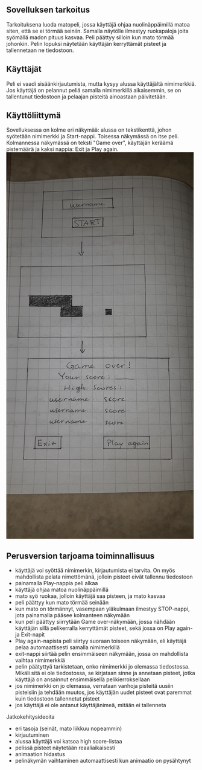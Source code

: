## Sovelluksen tarkoitus
Tarkoituksena luoda matopeli, jossa käyttäjä ohjaa nuolinäppäimillä matoa siten, että se ei törmää seiniin. 
Samalla näytölle ilmestyy ruokapaloja joita syömällä madon pituus kasvaa. Peli päättyy silloin kun mato törmää johonkin. 
Pelin lopuksi näytetään käyttäjän kerryttämät pisteet ja tallennetaan ne tiedostoon.

## Käyttäjät
Peli ei vaadi sisäänkirjautumista, mutta kysyy alussa käyttäjältä nimimerkkiä. Jos käyttäjä on pelannut peliä samalla 
nimimerkillä aikaisemmin, se on tallentunut tiedostoon ja pelaajan pisteitä ainoastaan päivitetään. 

## Käyttöliittymä
Sovelluksessa on kolme eri näkymää: alussa on tekstikenttä, johon syötetään nimimerkki ja Start-nappi. Toisessa näkymässä on 
itse peli. Kolmannessa näkymässä on teksti "Game over", käyttäjän keräämä pistemäärä ja kaksi nappia: Exit ja Play again.
![Kuva](liittyma.jpg)

## Perusversion tarjoama toiminnallisuus
- käyttäjä voi syöttää nimimerkin, kirjautumista ei tarvita. On myös mahdollista pelata nimettömänä, jolloin pisteet eivät tallennu
tiedostoon
- painamalla Play-nappia peli alkaa
- käyttäjä ohjaa matoa nuolinäppäimillä
- mato syö ruokaa, jolloin käyttäjä saa pisteen, ja mato kasvaa
- peli päättyy kun mato törmää seinään
- kun mato on törmännyt, vasempaan yläkulmaan ilmestyy STOP-nappi, jota painamalla pääsee kolmanteen näkymään
- kun peli päättyy siirrytään Game over-näkymään, jossa nähdään käyttäjän sillä pelikerralla kerryttämät pisteet, sekä jossa on 
Play again- ja Exit-napit 
- Play again-napista peli siirtyy suoraan toiseen näkymään, eli käyttäjä pelaa automaattisesti samalla nimimerkillä
- exit-nappi siirtää pelin ensimmäiseen näkymään, jossa on mahdollista vaihtaa nimimerkkiä
- pelin päätyttyä tarkistetaan, onko nimimerkki jo olemassa tiedostossa. Mikäli sitä ei ole tiedostossa, se kirjataan sinne
ja annetaan pisteet, jotka käyttäjä on ansainnut ensimmäisellä pelikierroksellaan
- jos nimimerkki on jo olemassa, verrataan vanhoja pisteitä uusiin pisteisiin ja tehdään muutos, jos käyttäjän uudet pisteet ovat 
paremmat kuin tiedostoon tallennetut pisteet
- jos käyttäjä ei ole antanut käyttäjänimeä, mitään ei tallenneta 

Jatkokehitysideoita
- eri tasoja (seinät, mato liikkuu nopeammin)
- kirjautuminen
- alussa käyttäjä voi katsoa high score-listaa
- pelissä pisteet näytetään reaaliaikaisesti
- animaation hidastus
- pelinäkymän vaihtaminen automaattisesti kun animaatio on pysähtynyt
